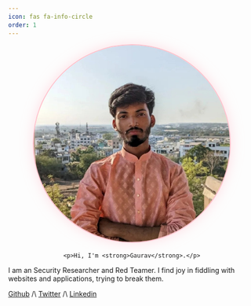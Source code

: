 ```yaml
---
icon: fas fa-info-circle
order: 1
---
```


<div style="text-align: center;">
    <img src="../assets/gaurav.jpg" style="border-radius: 50%; border: 2px solid #FFC0CB; box-shadow: 0 0 25px 0 rgba(255, 192, 203, 0.5); width: 400px; height: 400px;" alt="placeholder_img">

    <p>Hi, I'm <strong>Gaurav</strong>.</p>
</div>

I am an Security Researcher and Red Teamer. I find joy in fiddling with websites and applications, trying to break them.

[Github](https://github.com/MrKrYP70n)  /\  [Twitter](https://x.com/MrKryp70n)  /\  [Linkedin](https://www.linkedin.com/in/0xgaurav/)
